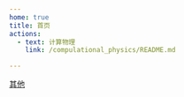 ```yaml
---
home: true
title: 首页
actions:
  - text: 计算物理
    link: /compulational_physics/README.md

---
```


[其他](/other/README.md)

